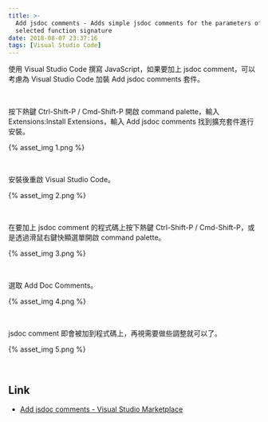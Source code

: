 ```yaml
---
title: >-
  Add jsdoc comments - Adds simple jsdoc comments for the parameters of a
  selected function signature
date: 2018-08-07 23:37:16
tags: [Visual Studio Code]
---
```


使用 Visual Studio Code 撰寫 JavaScript，如果要加上 jsdoc comment，可以考慮為 Visual Studio Code 加裝 Add jsdoc comments 套件。  

<!-- More -->

<br/>


按下熱鍵 Ctrl-Shift-P / Cmd-Shift-P 開啟 command palette，輸入 Extensions:Install Extensions，輸入 Add jsdoc comments 找到擴充套件進行安裝。  

{% asset_img 1.png %}
 
<br/>


安裝後重啟 Visual Studio Code。  

{% asset_img 2.png %}
 
<br/>


在要加上 jsdoc comment 的程式碼上按下熱鍵 Ctrl-Shift-P / Cmd-Shift-P，或是透過滑鼠右鍵快顯選單開啟 command palette。  

{% asset_img 3.png %}
 
<br/>


選取 Add Doc Comments。  

{% asset_img 4.png %}
 
<br/>


jsdoc comment 即會被加到程式碼上，再視需要做些調整就可以了。  

{% asset_img 5.png %}
 
<br/>


Link
----
* [Add jsdoc comments - Visual Studio Marketplace](https://marketplace.visualstudio.com/items?itemName=stevencl.addDocComments)
